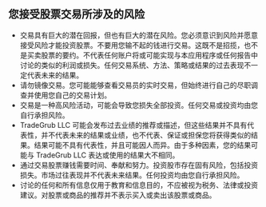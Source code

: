 ## 您接受股票交易所涉及的风险

- 交易具有巨大的潜在回报，但也有巨大的潜在风险。您必须意识到风险并愿意接受风险才能投资股票。不要用您输不起的钱进行交易。这既不是招揽，也不是买卖股票的要约。不代表任何账户将或可能实现与本应用程序或任何报告中讨论的类似的利润或损失。任何交易系统、方法、策略或结果的过去表现不一定代表未来的结果。
- 请勿镜像交易。您可能能够查看交易员的实时交易，但始终进行自己的尽职调查并使用您自己的交易计划。
- 交易是一种高风险活动，可能会导致您损失全部投资。任何交易或投资均由您自行承担风险。
- TradeGrub LLC 可能会发布过去业绩的推荐或描述，但这些结果并不具有代表性，并不代表未来的结果或业绩，也不代表、保证或担保您将获得类似的结果。结果可能不具有代表性，并且可能因人而异。由于多种因素，您的结果可能与 TradeGrub LLC 表达或使用的结果大不相同。
- 通过交易股票赚钱需要时间、奉献和努力。投资股市存在固有风险，包括投资损失。市场过往表现并不代表未来结果。任何投资均由您自行承担风险。
- 讨论的任何和所有信息仅用于教育和信息目的，不应被视为税务、法律或投资建议。对股票或商品的推荐并不表示买入或卖出该股票或商品。
